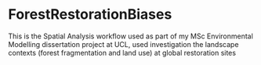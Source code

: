 # ForestRestorationBiases
This is the Spatial Analysis workflow used as part of my MSc Environmental Modelling dissertation project at UCL, used investigation the landscape contexts (forest fragmentation and land use) at global restoration sites
